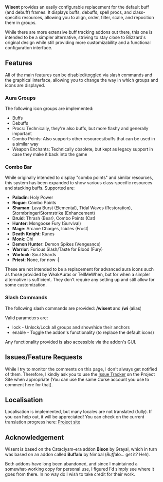 <p><strong>Wisent</strong> provides an easily configurable replacement for the default buff (and debuff) frames.
It displays buffs, debuffs, spell procs, and class-specific resources, allowing you to align, order, filter, scale, and reposition them in groups.</p>

<p>While there are more extensive buff tracking addons out there, this one is intended to be a simpler alternative, striving to stay close to Blizzard's original design while still providing more customizability and a functional configuration interface.</p>

<h2>Features</h2>
<p>All of the main features can be disabled/toggled via slash commands and the graphical interface, allowing you to change the way in which groups and icons are displayed.<p>

<h3>Aura Groups</h3>
<p>The following icon groups are implemented:</p>

<ul>
	<li>
		Buffs
	</li>
	<li>
		Debuffs
	</li>
	<li>
		Procs: Technically, they're also buffs, but more flashy and generally important
	</li>
	<li>
		Combo Points: Also supports other resources/buffs that can be used in a similar way
	</li>
	<li>
		Weapon Enchants: Technically obsolete, but kept as legacy support in case they make it back into the game
	</li>
</ul>

<h3>Combo Bar</h3>
<p>While originally intended to display "combo points" and similar resources, this system has been expanded to show various class-specific resources and stacking buffs. Supported are:</p>

<ul>
	<li>
		<strong>Paladin</strong>: Holy Power
	</li>
	<li>
		<strong>Rogue</strong>: Combo Points
	</li>
	<li>
		<strong>Shaman</strong>: Lava Burst (Elemental), Tidal Waves (Restoration), Stormbringer/Stormstrike (Enhancement)
	</li>
	<li>
		<strong>Druid</strong>: Thrash (Bear), Combo Points (Cat)
	</li>
	<li>
		<strong>Hunter</strong>: Mongoose Fury (Survival)
	</li>
	<li>
		<strong>Mage</strong>: Arcane Charges, Icicles (Frost)
	</li>
	<li>
		<strong>Death Knight</strong>: Runes
	</li>
	<li>
		<strong>Monk</strong>: Chi
	</li>
	<li>
		<strong>Demon Hunter</strong>: Demon Spikes (Vengeance)
	</li>
	<li>
		<strong>Warrior</strong>:  Furious Slash/Taste for Blood (Fury)
	</li>
	<li>
		<strong>Warlock</strong>: Soul Shards
	</li>
	<li>
		<strong>Priest</strong>:  None, for now :|
	</li>
</ul>

<p>These are not intended to be a replacement for advanced aura icons such as those provided by WeakAuras or TellMeWhen, but for when a simpler alternative is sufficient. They don't require any setting up and still allow for some customization.</p>

<h3>Slash Commands</h3>
<p>The following slash commands are provided: <strong>/wisent</strong> and <strong>/wi</strong> (alias)</p>
<p>Valid parameters are:
	<ul>
		<li>
			lock - Unlock/Lock all groups and show/hide their anchors
		</li>
		<li>
			enable - Toggle the addon's functionality (to replace the default icons)
		</li>
	</ul>
</p>
<p>Any functionality provided is also accessible via the addon's GUI.</p>

<h2>Issues/Feature Requests</h2>
<p>While I try to monitor the comments on this page, I don't always get notified of them. Therefore, I kindly ask you to use the <a href="https://wow.curseforge.com/projects/wisent/issues">Issue Tracker</a> on the Project Site when appropriate (You can use the same Curse account you use to comment here for that).</p>

<h2>Localisation</h2>
<p>Localisation is implemented, but many locales are not translated (fully). If you can help out, it will be appreciated! You can check on the current translation progress here: <a href="https://wow.curseforge.com/projects/wisent/localization">Project site</a></p>

<h2>Acknowledgement</h2>
<p>Wisent is based on the Cataclysm-era addon <strong>Bison</strong> by Grayal, which in turn was based on an addon called <strong>Buffalo</strong> by Nimbal (<i>Buff</i>alo... get it? Heh).</p>

<p>Both addons have long been abandoned, and since I maintained a somewhat-working copy for personal use, I figured I'd simply see where it goes from there. In no way do I wish to take credit for their work. </p>